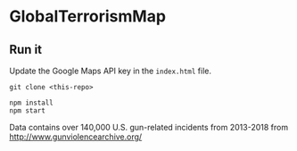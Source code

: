 # GlobalTerrorismMap
## Run it

Update the Google Maps API key in the `index.html` file. 

```
git clone <this-repo> 

npm install
npm start
```


Data contains over 140,000 U.S. gun-related incidents from 2013-2018 from http://www.gunviolencearchive.org/
